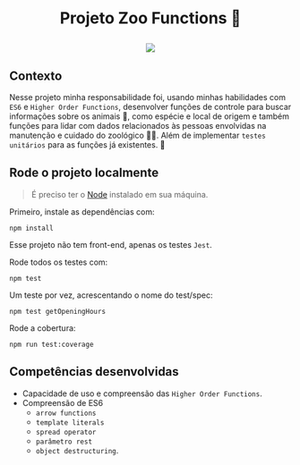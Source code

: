 # <p align="center">Projeto Zoo Functions 🦁<p/>

<div align="center">
  
<a href="https://codecov.io/gh/mairess/project-zoo-functions" > 
 <img src="https://codecov.io/gh/mairess/project-zoo-functions/graph/badge.svg?token=5X63U6T17Y"/> 
 </a>

</div>

## Contexto

Nesse projeto minha responsabilidade foi, usando minhas habilidades com `ES6` e `Higher Order Functions`, desenvolver funções de controle para buscar informações sobre os animais 🐒, como espécie e local de origem e também funções para lidar com dados relacionados às pessoas envolvidas na manutenção e cuidado do zoológico 🧑‍🌾. Além de implementar `testes unitários` para as funções já existentes. 🚀

## Rode o projeto localmente

> É preciso ter o [Node](https://nodejs.org/en) instalado em sua máquina.

Primeiro, instale as dependências com:

```SHELL
npm install
```

Esse projeto não tem front-end, apenas os testes `Jest`.

Rode todos os testes com:

```SHELL
npm test
```
Um teste por vez, acrescentando o nome do test/spec:

```SHELL
npm test getOpeningHours
```
Rode a cobertura:

```SHELL
npm run test:coverage
```

## Competências desenvolvidas

- Capacidade de uso e compreensão das `Higher Order Functions`.
- Compreensão de ES6
  - `arrow functions`
  - `template literals`
  - `spread operator`
  - `parâmetro rest`
  - `object destructuring`.
